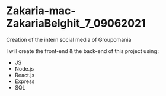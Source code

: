 # Zakaria-mac-ZakariaBelghit_7_09062021

Creation of the intern social media of Groupomania

I will create the front-end & the back-end of this project using :

- JS
- Node.js
- React.js
- Express
- SQL
